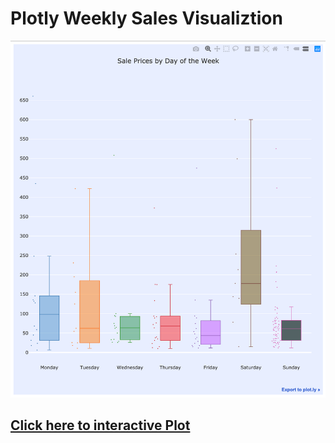 #        Plotly Weekly Sales Visualiztion



![screen_shot](Images/screen_shot.png) 




##  [Click here to interactive Plot](https://daniel-lomeland.github.io/MS67_prices/)
